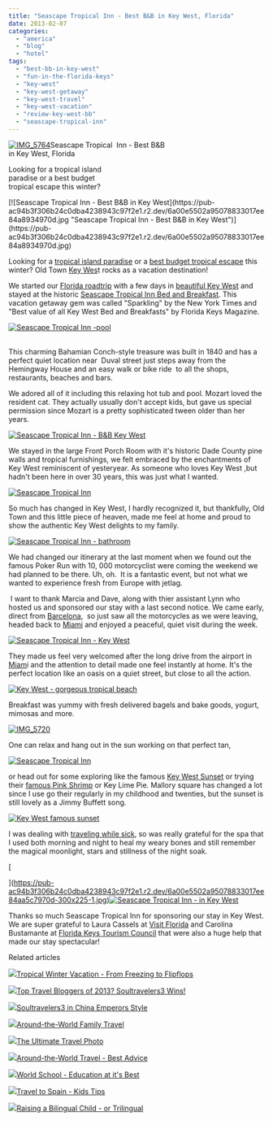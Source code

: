 ```yaml
---
title: "Seascape Tropical Inn - Best B&B in Key West, Florida"
date: 2013-02-07
categories: 
  - "america"
  - "blog"
  - "hotel"
tags: 
  - "best-bb-in-key-west"
  - "fun-in-the-florida-keys"
  - "key-west"
  - "key-west-getaway"
  - "key-west-travel"
  - "key-west-vacation"
  - "review-key-west-bb"
  - "seascape-tropical-inn"
---
```


[![IMG_5764](https://pub-ac94b3f306b24c0dba4238943c97f2e1.r2.dev/6a00e5502a95078833017d40d5c1fa970c.jpg "IMG_5764")](https://pub-ac94b3f306b24c0dba4238943c97f2e1.r2.dev/6a00e5502a95078833017d40d5c1fa970c.jpg)Seascape Tropical  Inn - Best B&B  
in Key West, Florida  
  
Looking for a tropical island  
paradise or a best budget  
tropical escape this winter?

<!--more--> [![Seascape Tropical  Inn - Best B&B in Key West](https://pub-ac94b3f306b24c0dba4238943c97f2e1.r2.dev/6a00e5502a95078833017ee84a8934970d.jpg "Seascape Tropical  Inn - Best B&B in Key West")](https://pub-ac94b3f306b24c0dba4238943c97f2e1.r2.dev/6a00e5502a95078833017ee84a8934970d.jpg)  
  
Looking for a [tropical island paradise](http://soultravelers3new.local/2013/01/tropical-island-paradise.html "tropical island paradise") or a [best budget tropical escape](http://soultravelers3new.local/2013/01/best-budget-tropical-escape-bahia-honda-by-key-west.html "best budget tropical escape") this winter? Old Town [Key Wes](http://soultravelers3new.local/2012/02/key-west-vacation.html "key west vacation")t rocks as a vacation destination!  
  
We started our [Florida roadtrip](http://soultravelers3new.local/2011/10/florida-road-trip-sun-fun-family-vacation.html "Florida road trip") with a few days in [beautiful Key West](http://soultravelers3new.local/2012/07/-beach-bliss-romantic-dining-fantasy-in-key-west.html "beautiful key west") and stayed at the historic [Seascape Tropical Inn Bed and Breakfast](http://www.seascapetropicalinn.com/ "seascape tropical inn bed and breakfast in Key West"). This vacation getaway gem was called "Sparkling" by the New York Times and "Best value of all Key West Bed and Breakfasts" by Florida Keys Magazine.  
  
[![Seascape Tropical  Inn -pool](https://pub-ac94b3f306b24c0dba4238943c97f2e1.r2.dev/6a00e5502a95078833017ee84a960a970d.jpg "Seascape Tropical  Inn -pool")](https://pub-ac94b3f306b24c0dba4238943c97f2e1.r2.dev/6a00e5502a95078833017ee84a960a970d.jpg)

   
This charming Bahamian Conch-style treasure was built in 1840 and has a perfect quiet location near  Duval street just steps away from the Hemingway House and an easy walk or bike ride  to all the shops, restaurants, beaches and bars.  
  
We adored all of it including this relaxing hot tub and pool. Mozart loved the resident cat. They actually usually don't accept kids, but gave us special permission since Mozart is a pretty sophisticated tween older than her years.  
  
[![Seascape Tropical  Inn - B&B Key West](https://pub-ac94b3f306b24c0dba4238943c97f2e1.r2.dev/6a00e5502a95078833017d40d7bc67970c.jpg "Seascape Tropical  Inn - B&B Key West")](https://pub-ac94b3f306b24c0dba4238943c97f2e1.r2.dev/6a00e5502a95078833017d40d7bc67970c.jpg)  
  
  
We stayed in the large Front Porch Room with it's historic Dade County pine walls and tropical furnishings, we felt embraced by the enchantments of Key West reminiscent of yesteryear. As someone who loves Key West ,but hadn't been here in over 30 years, this was just what I wanted.  
  
  
[![Seascape Tropical  Inn ](https://pub-ac94b3f306b24c0dba4238943c97f2e1.r2.dev/6a00e5502a95078833017ee84a9875970d.jpg "Seascape Tropical  Inn ")](https://pub-ac94b3f306b24c0dba4238943c97f2e1.r2.dev/6a00e5502a95078833017ee84a9875970d.jpg)  
  
So much has changed in Key West, I hardly recognized it, but thankfully, Old Town and this little piece of heaven, made me feel at home and proud to show the authentic Key West delights to my family.  
  
[![Seascape Tropical  Inn - bathroom](https://pub-ac94b3f306b24c0dba4238943c97f2e1.r2.dev/6a00e5502a95078833017ee84a9993970d.jpg "Seascape Tropical  Inn - bathroom")](https://pub-ac94b3f306b24c0dba4238943c97f2e1.r2.dev/6a00e5502a95078833017ee84a9993970d.jpg)  
  
We had changed our itinerary at the last moment when we found out the famous Poker Run with 10, 000 motorcyclist were coming the weekend we had planned to be there. Uh, oh.  It is a fantastic event, but not what we wanted to experience fresh from Europe with jetlag.  
  
 I want to thank Marcia and Dave, along with thier assistant Lynn who hosted us and sponsored our stay with a last second notice. We came early, direct from [Barcelona](http://soultravelers3new.local/2011/06/delicious-dinner-in-barcelona.html "Barcelona"),  so just saw all the motorcycles as we were leaving, headed back to [Miami](http://soultravelers3new.local/2012/09/south-beach-miami-vacation-photo.html "Miami vacation") and enjoyed a peaceful, quiet visit during the week.  
  
[![Seascape Tropical  Inn - Key West](https://pub-ac94b3f306b24c0dba4238943c97f2e1.r2.dev/6a00e5502a95078833017c36a754f4970b.jpg "Seascape Tropical  Inn - Key West")](https://pub-ac94b3f306b24c0dba4238943c97f2e1.r2.dev/6a00e5502a95078833017c36a754f4970b.jpg)  
  
They made us feel very welcomed after the long drive from the airport in [Miam](http://soultravelers3new.local/2012/05/south-beach-miami-at-night.html "Miami at night south beach")i and the attention to detail made one feel instantly at home. It's the perfect location like an oasis on a quiet street, but close to all the action.  
  
[![Key West - gorgeous tropical beach](https://pub-ac94b3f306b24c0dba4238943c97f2e1.r2.dev/6a00e5502a95078833017c36a755d8970b.jpg "Key West - gorgeous tropical beach")](https://pub-ac94b3f306b24c0dba4238943c97f2e1.r2.dev/6a00e5502a95078833017c36a755d8970b.jpg)  
  
Breakfast was yummy with fresh delivered bagels and bake goods, yogurt, mimosas and more.  
  
[![IMG_5720](https://pub-ac94b3f306b24c0dba4238943c97f2e1.r2.dev/6a00e5502a95078833017c36a75703970b.jpg "IMG_5720")](https://pub-ac94b3f306b24c0dba4238943c97f2e1.r2.dev/6a00e5502a95078833017c36a75703970b.jpg)  
  
One can relax and hang out in the sun working on that perfect tan,  
  
[![Seascape Tropical  Inn ](https://pub-ac94b3f306b24c0dba4238943c97f2e1.r2.dev/6a00e5502a95078833017ee84a9df0970d.jpg "Seascape Tropical  Inn ")](https://pub-ac94b3f306b24c0dba4238943c97f2e1.r2.dev/6a00e5502a95078833017ee84a9df0970d.jpg)  
  
or head out for some exploring like the famous [Key West Sunset](http://soultravelers3new.local/2012/09/world-famous-key-west-sunset.html "key west sunset") or trying their [famous Pink Shrimp](http://soultravelers3new.local/2012/08/famous-key-west-pink-shrimp.html "famous key west pink shrimp") or Key Lime Pie. Mallory square has changed a lot since I use go their regularly in my childhood and twenties, but the sunset is still lovely as a Jimmy Buffett song.  
  
[![Key West famous sunset](https://pub-ac94b3f306b24c0dba4238943c97f2e1.r2.dev/6a00e5502a95078833017d40d5daaa970c.jpg "Key West famous sunset")](https://pub-ac94b3f306b24c0dba4238943c97f2e1.r2.dev/6a00e5502a95078833017d40d5daaa970c.jpg)  
  
I was dealing with [traveling while sick](http://soultravelers3new.local/2012/10/traveling-while-sick-or-with-health-medical-challenges.html "traveling while sick or medical challenges or mobility challenges"), so was really grateful for the spa that I used both morning and night to heal my weary bones and still remember the magical moonlight, stars and stillness of the night soak.  
  
[  
  
  
  
  
](https://pub-ac94b3f306b24c0dba4238943c97f2e1.r2.dev/6a00e5502a95078833017ee84aa5c7970d-300x225-1.jpg)[![Seascape Tropical  Inn - in Key West](https://pub-ac94b3f306b24c0dba4238943c97f2e1.r2.dev/6a00e5502a95078833017ee84aa5c7970d.jpg "Seascape Tropical  Inn - in Key West")](https://pub-ac94b3f306b24c0dba4238943c97f2e1.r2.dev/6a00e5502a95078833017ee84aa5c7970d-300x225-1.jpg)  
  
Thanks so much Seascape Tropical Inn for sponsoring our stay in Key West. We are super grateful to Laura Cassels at [Visit Florida](http://www.visitflorida.com/ "visit florida") and Carolina Bustamante at [Florida Keys Tourism Council](http://www.fla-keys.com/ "florida keys tourism council") that were also a huge help that made our stay spectacular!

Related articles

[![](http://i.zemanta.com/132755696_80_80.jpg)](http://soultravelers3new.local/2012/12/tropical-winter-vacation-from-freezing-to-flipflops.html)[Tropical Winter Vacation - From Freezing to Flipflops](http://soultravelers3new.local/2012/12/tropical-winter-vacation-from-freezing-to-flipflops.html)

[![](http://i.zemanta.com/135568483_80_80.jpg)](http://soultravelers3new.local/2013/01/top-travel-bloggers-of-2013-soultravelers3-wins-.html)[Top Travel Bloggers of 2013? Soultravelers3 Wins!](http://soultravelers3new.local/2013/01/top-travel-bloggers-of-2013-soultravelers3-wins-.html)

[![](http://i.zemanta.com/130189927_80_80.jpg)](http://soultravelers3new.local/2012/12/soultravelers3-in-china-emperors-style.html)[Soultravelers3 in China Emperors Style](http://soultravelers3new.local/2012/12/soultravelers3-in-china-emperors-style.html)

[![](http://i.zemanta.com/134800869_80_80.jpg)](http://soultravelers3new.local/2012/12/around-the-world-family-travel.html)[Around-the-World Family Travel](http://soultravelers3new.local/2012/12/around-the-world-family-travel.html)

[![](http://i.zemanta.com/130738046_80_80.jpg)](http://soultravelers3new.local/2012/12/the-ultimate-travel-photo.html)[The Ultimate Travel Photo](http://soultravelers3new.local/2012/12/the-ultimate-travel-photo.html)

[![](http://i.zemanta.com/133178306_80_80.jpg)](http://soultravelers3new.local/2012/12/-around-the-world-travel-best-advice.html)[Around-the-World Travel - Best Advice](http://soultravelers3new.local/2012/12/-around-the-world-travel-best-advice.html)

[![](http://i.zemanta.com/138225478_80_80.jpg)](http://soultravelers3new.local/2013/01/world-school-education-at-its-best-.html)[World School - Education at it's Best](http://soultravelers3new.local/2013/01/world-school-education-at-its-best-.html)

[![](http://i.zemanta.com/141156810_80_80.jpg)](http://soultravelers3new.local/2013/01/travel-to-spain-kids-tips.html)[Travel to Spain - Kids Tips](http://soultravelers3new.local/2013/01/travel-to-spain-kids-tips.html)

[![](http://i.zemanta.com/137126168_80_80.jpg)](http://soultravelers3new.local/2013/01/raising-a-bilingual-child-or-trilingual.html)[Raising a Bilingual Child - or Trilingual](http://soultravelers3new.local/2013/01/raising-a-bilingual-child-or-trilingual.html)

